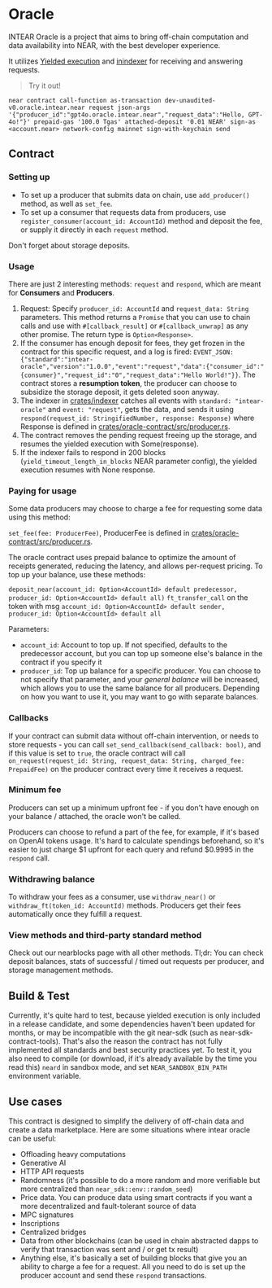 # Oracle

INTEAR Oracle is a project that aims to bring off-chain computation and data availability into NEAR, with the best developer experience.

It utilizes [Yielded execution](https://github.com/near/NEPs/pull/519) and [inindexer](https://github.com/INTEARnear/inindexer) for receiving and answering requests.

> Try it out!

`near contract call-function as-transaction dev-unaudited-v0.oracle.intear.near request json-args '{"producer_id":"gpt4o.oracle.intear.near","request_data":"Hello, GPT-4o!"}' prepaid-gas '100.0 Tgas' attached-deposit '0.01 NEAR' sign-as <account.near> network-config mainnet sign-with-keychain send`

## Contract

### Setting up

- To set up a producer that submits data on chain, use `add_producer()` method, as well as `set_fee`.
- To set up a consumer that requests data from producers, use `register_consumer(account_id: AccountId)` method and deposit the fee, or supply it directly in each `request` method.

Don't forget about storage deposits.

### Usage

There are just 2 interesting methods: `request` and `respond`, which are meant for **Consumers** and **Producers**.

1. Request: Specify `producer_id: AccountId` and `request_data: String` parameters. This method returns a `Promise` that you can use to chain
   calls and use with `#[callback_result]` or `#[callback_unwrap]` as any other promise. The return type is `Option<Response>`.
2. If the consumer has enough deposit for fees, they get frozen in the contract for this specific request, and a log is fired:
   `EVENT_JSON:{"standard":"intear-oracle","version":"1.0.0","event":"request","data":{"consumer_id":"{consumer}","request_id":"0","request_data":"Hello World!"}}`.
   The contract stores a **resumption token**, the producer can choose to subsidize the storage deposit, it gets deleted soon anyway. 
3. The indexer in [crates/indexer](crates/indexer) catches all events with `standard: "intear-oracle"` and `event: "request"`, gets the data,
   and sends it using `respond(request_id: StringifiedNumber, response: Response)` where Response is defined in [crates/oracle-contract/src/producer.rs](crates/oracle-contract/src/producer.rs).
4. The contract removes the pending request freeing up the storage, and resumes the yielded execution with Some(response).
5. If the indexer fails to respond in 200 blocks (`yield_timeout_length_in_blocks` NEAR parameter config), the yielded execution resumes with None response.

### Paying for usage

Some data producers may choose to charge a fee for requesting some data using this method:

`set_fee(fee: ProducerFee)`, ProducerFee is defined in [crates/oracle-contract/src/producer.rs](crates/oracle-contract/src/producer.rs).

The oracle contract uses prepaid balance to optimize the amount of receipts generated, reducing the latency, and allows per-request pricing. To top up your balance, use these methods:

`deposit_near(account_id: Option<AccountId> default predecessor, producer_id: Option<AccountId> default all)`
`ft_transfer_call` on the token with msg `account_id: Option<AccountId> default sender, producer_id: Option<AccountId> default all`

Parameters:
- `account_id`: Account to top up. If not specified, defaults to the predecessor account, but you can top up someone else's balance in the contract
  if you specify it
- `producer_id`: Top up balance for a specific producer. You can choose to not specify that parameter, and your *general balance* will be increased,
  which allows you to use the same balance for all producers. Depending on how you want to use it, you may want to go with separate balances.

### Callbacks

If your contract can submit data without off-chain intervention, or needs to store requests - you can call `set_send_callback(send_callback: bool)`,
and if this value is set to `true`, the oracle contract will call `on_request(request_id: String, request_data: String, charged_fee: PrepaidFee)` on
the producer contract every time it receives a request.

### Minimum fee

Producers can set up a minimum upfront fee - if you don't have enough on your balance / attached, the oracle won't be called.

Producers can choose to refund a part of the fee, for example, if it's based on OpenAI tokens usage. It's hard to calculate spendings beforehand, so
it's easier to just charge $1 upfront for each query and refund $0.9995 in the `respond` call.

### Withdrawing balance

To withdraw your fees as a consumer, use `withdraw_near()` or `withdraw_ft(token_id: AccountId)` methods. Producers get their fees automatically once
they fulfill a request.

### View methods and third-party standard method

Check out our nearblocks page with all other methods. Tl;dr: You can check deposit balances, stats of successful / timed out requests per producer, and
storage management methods.

## Build & Test

Currently, it's quite hard to test, because yielded execution is only included in a release candidate, and some dependencies haven't been updated
for months, or may be incompatible with the git near-sdk (such as near-sdk-contract-tools). That's also the reason the contract has not fully implemented
all standards and best security practices yet. To test it, you also need to compile (or download, if it's already available by the time you read this)
`neard` in sandbox mode, and set `NEAR_SANDBOX_BIN_PATH` environment variable.

## Use cases

This contract is designed to simplify the delivery of off-chain data and create a data marketplace. Here are some situations where intear oracle can be useful:

- Offloading heavy computations
- Generative AI
- HTTP API requests
- Randomness (it's possible to do a more random and more verifiable but more centralized than `near_sdk::env::random_seed`)
- Price data. You can produce data using smart contracts if you want a more decentralized and fault-tolerant source of data
- MPC signatures
- Inscriptions
- Centralized bridges
- Data from other blockchains (can be used in chain abstracted dapps to verify that transaction was sent and / or get tx result)
- Anything else, it's basically a set of building blocks that give you an ability to charge a fee for a request. All you need to do is set up the producer
  account and send these `respond` transactions.
